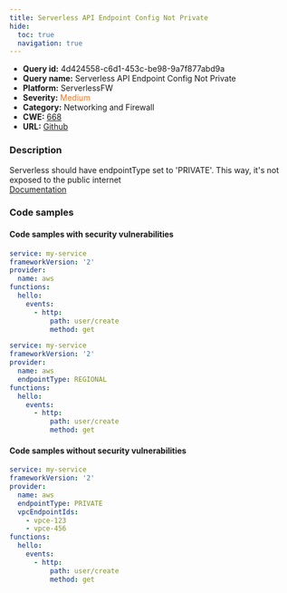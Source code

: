 ```yaml
---
title: Serverless API Endpoint Config Not Private
hide:
  toc: true
  navigation: true
---
```


<style>
  .highlight .hll {
    background-color: #ff171742;
  }
  .md-content {
    max-width: 1100px;
    margin: 0 auto;
  }
</style>

-   **Query id:** 4d424558-c6d1-453c-be98-9a7f877abd9a
-   **Query name:** Serverless API Endpoint Config Not Private
-   **Platform:** ServerlessFW
-   **Severity:** <span style="color:#ff7213">Medium</span>
-   **Category:** Networking and Firewall
-   **CWE:** <a href="https://cwe.mitre.org/data/definitions/668.html" onclick="newWindowOpenerSafe(event, 'https://cwe.mitre.org/data/definitions/668.html')">668</a>
-   **URL:** [Github](https://github.com/Checkmarx/kics/tree/master/assets/queries/serverlessFW/serverless_api_endpoint_config_not_private)

### Description
Serverless should have endpointType set to 'PRIVATE'. This way, it's not exposed to the public internet<br>
[Documentation](https://www.serverless.com/framework/docs/providers/aws/events/apigateway#configuring-endpoint-types)

### Code samples
#### Code samples with security vulnerabilities
```yml title="Positive test num. 1 - yml file" hl_lines="3"
service: my-service
frameworkVersion: '2'
provider:
  name: aws
functions:
  hello:
    events:
      - http:
          path: user/create
          method: get

```
```yml title="Positive test num. 2 - yml file" hl_lines="5"
service: my-service
frameworkVersion: '2'
provider:
  name: aws
  endpointType: REGIONAL
functions:
  hello:
    events:
      - http:
          path: user/create
          method: get

```


#### Code samples without security vulnerabilities
```yml title="Negative test num. 1 - yml file"
service: my-service
frameworkVersion: '2'
provider:
  name: aws
  endpointType: PRIVATE
  vpcEndpointIds:
    - vpce-123
    - vpce-456
functions:
  hello:
    events:
      - http:
          path: user/create
          method: get

```
